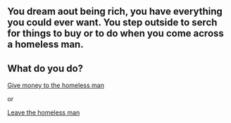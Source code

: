 ## You dream aout being rich, you have everything you could ever want. You step outside to serch for things to buy or to do when you come across a homeless man.
What do you do?
---
[Give money to the homeless man](give-money.md)

or

[Leave the homeless man]()
